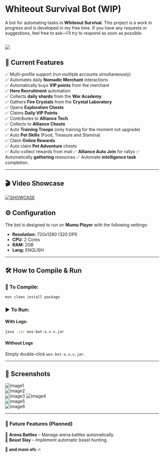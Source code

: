 # Whiteout Survival Bot (WIP)

A bot for automating tasks in **Whiteout Survival**. This project is a work in progress and is developed in my free time. If you have any requests or suggestions, feel free to ask—I’ll try to respond as soon as possible.

[![](https://www.buymeacoffee.com/assets/img/custom_images/orange_img.png)](https://buymeacoffee.com/cearivera1z)
---

## 📌 Current Features

✅ Multi-profile support (run multiple accounts simultaneously)  
✅ Automates daily **Nomadic Merchant** interactions  
✅ Automatically buys **VIP points** from the merchant  
✅ **Hero Recruitment** automation  
✅ Collects **daily shards** from the **War Academy**  
✅ Gathers **Fire Crystals** from the **Crystal Laboratory**  
✅ Opens **Exploration Chests**  
✅ Claims **Daily VIP Points**  
✅ Contributes to **Alliance Tech**  
✅ Collects to **Alliance Chests**  
✅ Auto **Training Troops** (only training for the moment not upgrade)  
✅ Auto **Pet Skills** (Food, Treasure and Stamina)  
✅ Claim **Online Rewards**   
✅ Auto claim **Pet Adventure** chests   
✅ Auto-collect rewards from mail
✅ **Alliance Auto Join**  for rallys
✅ Automatically **gathering** resources
✅ Automate **intelligence task** completion.  

---

## 🎬 Video Showcase

[![SHOWCASE](http://img.youtube.com/vi/Nnjv68xiIV0/0.jpg)](https://www.youtube.com/watch?v=Nnjv68xiIV0)




## ⚙️ Configuration

The bot is designed to run on **Mumu Player** with the following settings:

- **Resolution:** 720x1280 (320 DPI)  
- **CPU:** 2 Cores  
- **RAM:** 2GB 
- **Lang:** ENGLISH

---

## 🛠️ How to Compile & Run

### 🔧 To Compile:

```sh
mvn clean install package
```

### ▶️ To Run:

#### With Logs:
```sh
java -jar wos-bot-x.x.x.jar
```

#### Without Logs
Simply double-click `wos-bot-x.x.x.jar`.

---

## 📸 Screenshots

![image1](https://raw.githubusercontent.com/camoloqlo/wosbot/refs/heads/master/images/picture1.png)  
![image2](https://raw.githubusercontent.com/camoloqlo/wosbot/refs/heads/master/images/picture2.png)  
![image3](https://raw.githubusercontent.com/camoloqlo/wosbot/refs/heads/master/images/picture3.png)
![image4](https://raw.githubusercontent.com/camoloqlo/wosbot/refs/heads/master/images/picture4.png)  
![image5](https://raw.githubusercontent.com/camoloqlo/wosbot/refs/heads/master/images/picture5.png)  
![image6](https://raw.githubusercontent.com/camoloqlo/wosbot/refs/heads/master/images/picture6.png)  

---

### 🚀 Future Features (Planned)
🔹 **Arena Battles** – Manage arena battles automatically.  
🔹 **Beast Slay** – Implement automatic beast hunting.  

🔹 **and more ofc** 🔥


